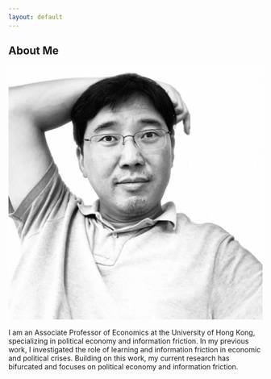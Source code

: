 ```yaml
---
layout: default
---
```


## About Me

<img class="profile-picture" src="/image/hengchen.jpeg">

I am an Associate Professor of Economics at the University of Hong Kong, specializing in political economy and information friction. In my previous work, I investigated the role of learning and information friction in economic and political crises. Building on this work, my current research has bifurcated and focuses on political economy and information friction.

